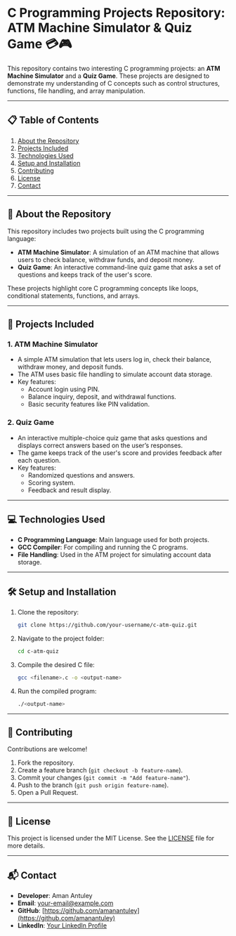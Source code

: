 
# C Programming Projects Repository: ATM Machine Simulator & Quiz Game 💳🎮  

This repository contains two interesting C programming projects: an **ATM Machine Simulator** and a **Quiz Game**. These projects are designed to demonstrate my understanding of C concepts such as control structures, functions, file handling, and array manipulation.

---

## 📋 **Table of Contents**  

1. [About the Repository](#about-the-repository)  
2. [Projects Included](#projects-included)  
3. [Technologies Used](#technologies-used)  
4. [Setup and Installation](#setup-and-installation)  
5. [Contributing](#contributing)  
6. [License](#license)  
7. [Contact](#contact)  

---

## 📝 **About the Repository**  

This repository includes two projects built using the C programming language:  
- **ATM Machine Simulator**: A simulation of an ATM machine that allows users to check balance, withdraw funds, and deposit money.  
- **Quiz Game**: An interactive command-line quiz game that asks a set of questions and keeps track of the user's score.

These projects highlight core C programming concepts like loops, conditional statements, functions, and arrays.  

---

## 📂 **Projects Included**  

### 1. **ATM Machine Simulator**  
- A simple ATM simulation that lets users log in, check their balance, withdraw money, and deposit funds.  
- The ATM uses basic file handling to simulate account data storage.  
- Key features:  
  - Account login using PIN.  
  - Balance inquiry, deposit, and withdrawal functions.  
  - Basic security features like PIN validation.  

### 2. **Quiz Game**  
- An interactive multiple-choice quiz game that asks questions and displays correct answers based on the user’s responses.  
- The game keeps track of the user's score and provides feedback after each question.  
- Key features:  
  - Randomized questions and answers.  
  - Scoring system.  
  - Feedback and result display.  

---

## 💻 **Technologies Used**  

- **C Programming Language**: Main language used for both projects.  
- **GCC Compiler**: For compiling and running the C programs.  
- **File Handling**: Used in the ATM project for simulating account data storage.  

---

## 🛠 **Setup and Installation**  

1. Clone the repository:  
   ```bash  
   git clone https://github.com/your-username/c-atm-quiz.git  
   ```  

2. Navigate to the project folder:  
   ```bash  
   cd c-atm-quiz  
   ```  

3. Compile the desired C file:  
   ```bash  
   gcc <filename>.c -o <output-name>  
   ```  

4. Run the compiled program:  
   ```bash  
   ./<output-name>  
   ```  

---

## 🤝 **Contributing**  

Contributions are welcome!  
1. Fork the repository.  
2. Create a feature branch (`git checkout -b feature-name`).  
3. Commit your changes (`git commit -m "Add feature-name"`).  
4. Push to the branch (`git push origin feature-name`).  
5. Open a Pull Request.  

---

## 📄 **License**  

This project is licensed under the MIT License. See the [LICENSE](LICENSE) file for more details.  

---

## 📬 **Contact**  

- **Developer**: Aman Antuley  
- **Email**: [your-email@example.com](mailto:your-email@example.com)  
- **GitHub**: [https://github.com/amanantuley](https://github.com/amanantuley)  
- **LinkedIn**: [Your LinkedIn Profile](https://www.linkedin.com/in/your-profile)  
